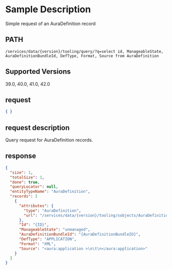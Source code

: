 # Sample Description
Simple request of an AuraDefinition record

## PATH
```
/services/data/{version}/tooling/query/?q=select id, ManageableState, AuraDefinitionBundleId, DefType, Format, Source from AuraDefinition
```
## Supported Versions
39.0, 40.0, 41.0, 42.0

## request
```json
{ }
```

## request description
Query request for AuraDefinition records.

## response
```json
{
  "size": 1,
  "totalSize": 1,
  "done": true,
  "queryLocator": null,
  "entityTypeName": "AuraDefinition",
  "records": [
    {
      "attributes": {
        "type": "AuraDefinition",
        "url": "/services/data/{version}/tooling/sobjects/AuraDefinition/{ID}"
      },
      "Id": "{ID}",
      "ManageableState": "unmanaged",
      "AuraDefinitionBundleId": "{AuraDefinitionBundleID}",
      "DefType": "APPLICATION",
      "Format": "XML",
      "Source": "<aura:application >\n\t\n</aura:application>"
    }
  ]
}
```
